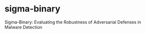# sigma-binary
Sigma-Binary: Evaluating the Robustness of Adversarial Defenses in Malware Detection
